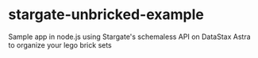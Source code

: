 # stargate-unbricked-example
Sample app in node.js using Stargate's schemaless API on DataStax Astra to organize your lego brick sets
